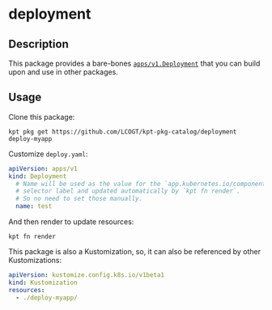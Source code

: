 # deployment

## Description

This package provides a bare-bones [`apps/v1.Deployment`](https://kubernetes.io/docs/concepts/workloads/controllers/deployment/)
that you can build upon and use in other packages.

## Usage

Clone this package:

```shell
kpt pkg get https://github.com/LCOGT/kpt-pkg-catalog/deployment deploy-myapp
```

Customize `deploy.yaml`:

```yaml
apiVersion: apps/v1
kind: Deployment
  # Name will be used as the value for the `app.kubernetes.io/component`
  # selector label and updated automatically by `kpt fn render`.
  # So no need to set those manually.
  name: test
```

And then render to update resources:

```shell
kpt fn render
```

This package is also a Kustomization, so, it can also be referenced by other
Kustomizations:

```yaml
apiVersion: kustomize.config.k8s.io/v1beta1
kind: Kustomization
resources:
  - ./deploy-myapp/
```
